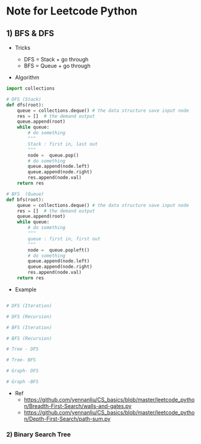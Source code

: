 # Note for Leetcode Python 

## 1) BFS & DFS 

- Tricks 
	- DFS = Stack + go through
	- BFS = Queue + go through 

- Algorithm 

```python
import collections 

# DFS (Stack)
def dfs(root):	
    queue = collections.deque() # the data structure save input node 
    res = []  # the demand output 
    queue.append(root)
    while queue:
        # do something 
        """
        Stack : first in, last out 
        """
        node =  queue.pop() 
        # do something 
        queue.append(node.left)
        queue.append(node.right)
        res.append(node.val)
    return res 

# BFS  (Queue)
def bfs(root):	
    queue = collections.deque() # the data structure save input node 
    res = []  # the demand output 
    queue.append(root)
    while queue:
        # do something 
        """
        queue : first in, first out 
        """
        node =  queue.popleft()
        # do something 
        queue.append(node.left)
        queue.append(node.right)
        res.append(node.val)
    return res 

```
- Example 

```python

# DFS (Iteration)

# DFS (Recursion)

# BFS (Iteration)

# BFS (Recursion)

```

```python
# Tree - DFS

# Tree- BFS  

# Graph- DFS

# Graph -BFS  

```

- Ref
	- https://github.com/yennanliu/CS_basics/blob/master/leetcode_python/Breadth-First-Search/walls-and-gates.py
	- https://github.com/yennanliu/CS_basics/blob/master/leetcode_python/Depth-First-Search/path-sum.py

### 2) Binary Search Tree 